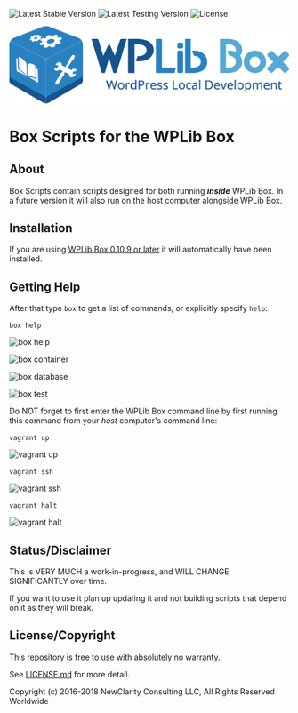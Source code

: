 ![Latest Stable Version](https://img.shields.io/badge/stable-0.17.0-blue.svg)
![Latest Testing Version](https://img.shields.io/badge/testing-0.17.1-red.svg)
![License](https://poser.pugx.org/wplib/wplib-box/license)



![WPLib-Box](https://github.com/wplib/wplib.github.io/raw/master/WPLib-Box-100x.png)


# Box Scripts for the WPLib Box


## About
Box Scripts contain scripts designed for both running _**inside**_ WPLib Box. In a future version it will also run on the host computer alongside WPLib Box. 

## Installation
If you are using [WPLib Box 0.10.9 or later](https://github.com/wplib/wplib-box) it will automatically have been installed.


## Getting Help
After that type `box` to get a list of commands, or explicitly specify `help`:

    box help

![box help](https://github.com/wplib/box-scripts/raw/0.17.0/docs/Help-box.png)

![box container](https://github.com/wplib/box-scripts/raw/0.17.0/docs/Help-container.png)

![box database](https://github.com/wplib/box-scripts/raw/0.17.0/docs/Help-database.png)

![box test](https://github.com/wplib/box-scripts/raw/0.17.0/docs/Help-test.png)

Do NOT forget to first enter the WPLib Box command line by first running this command from your *host* computer's command line:

    vagrant up

![vagrant up](https://github.com/wplib/box-scripts/raw/0.17.0/docs/vagrant-up.png)

    vagrant ssh

![vagrant ssh](https://github.com/wplib/box-scripts/raw/0.17.0/docs/vagrant-ssh.png)

    vagrant halt

![vagrant halt](https://github.com/wplib/box-scripts/raw/0.17.0/docs/vagrant-halt.png)


## Status/Disclaimer

This is VERY MUCH a work-in-progress, and WILL CHANGE SIGNIFICANTLY over time.

If you want to use it plan up updating it and not building scripts that depend on it as they will break.

## License/Copyright

This repository is free to use with absolutely no warranty.   

See [LICENSE.md](LICENSE.md) for more detail.

Copyright (c) 2016-2018 NewClarity Consulting LLC, All Rights Reserved Worldwide
